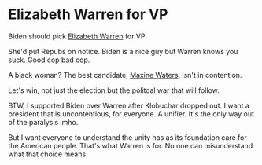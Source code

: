 # Elizabeth Warren for VP
Biden should pick <a href="https://en.wikipedia.org/wiki/Elizabeth_Warren">Elizabeth Warren</a> for VP.   

She'd put Repubs on notice. Biden is a nice guy but Warren knows you suck. Good cop bad cop.

A black woman? The best candidate, <a href="https://en.wikipedia.org/wiki/Maxine_Waters">Maxine Waters</a>, isn't in contention.

Let's win, not just the election but the politcal war that will follow.

BTW, I supported Biden over Warren after Klobuchar dropped out. I want a president that is uncontentious, for everyone. A unifier. It's the only way out of the paralysis imho. 

But I want everyone to understand the unity has as its foundation care for the American people. That's what Warren is for. No one can misunderstand what that choice means. 


